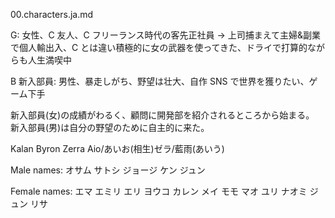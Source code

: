 00.characters.ja.md

G: 女性、C 友人、C フリーランス時代の客先正社員 → 上司捕まえて主婦&副業で個人輸出入、C とは違い積極的に女の武器を使ってきた、ドライで打算的ながらも人生満喫中

B 新入部員: 男性、暴走しがち、野望は壮大、自作 SNS で世界を獲りたい、ゲーム下手

新入部員(女)の成績がわるく、顧問に開発部を紹介されるところから始まる。
新入部員(男)は自分の野望のために自主的に来た。

Kalan Byron
Zerra Aio/あいお(相生)ゼラ/藍雨(あいう)

Male names:
オサム
サトシ
ジョージ
ケン
ジュン

Female names:
エマ
エミリ
エリ
ヨウコ
カレン
メイ
モモ
マオ
ユリ
ナオミ
ジュン
リサ
